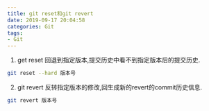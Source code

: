 ```yaml
---
title: git reset和git revert
date: 2019-09-17 20:04:58
categories: Git
tags:
- Git
---
```

1. get reset
回退到指定版本,提交历史中看不到指定版本后的提交历史.
```bash
git reset --hard 版本号
```
2. git revert
反转指定版本的修改,回生成新的revert的commit历史信息.
```bash
git revert 版本号
```

